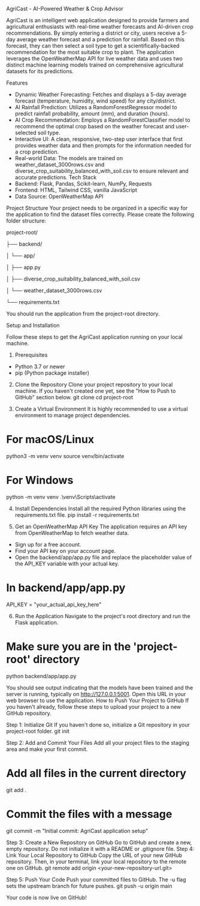 AgriCast - AI-Powered Weather & Crop Advisor

AgriCast is an intelligent web application designed to provide farmers and agricultural enthusiasts with real-time weather forecasts and AI-driven crop recommendations. By simply entering a district or city, users receive a 5-day average weather forecast and a prediction for rainfall. Based on this forecast, they can then select a soil type to get a scientifically-backed recommendation for the most suitable crop to plant.
The application leverages the OpenWeatherMap API for live weather data and uses two distinct machine learning models trained on comprehensive agricultural datasets for its predictions.

Features
* Dynamic Weather Forecasting: Fetches and displays a 5-day average forecast (temperature, humidity, wind speed) for any city/district.
* AI Rainfall Prediction: Utilizes a RandomForestRegressor model to predict rainfall probability, amount (mm), and duration (hours).
* AI Crop Recommendation: Employs a RandomForestClassifier model to recommend the optimal crop based on the weather forecast and user-selected soil type.
* Interactive UI: A clean, responsive, two-step user interface that first provides weather data and then prompts for the information needed for a crop prediction.
* Real-world Data: The models are trained on weather_dataset_3000rows.csv and diverse_crop_suitability_balanced_with_soil.csv to ensure relevant and accurate predictions.
Tech Stack
* Backend: Flask, Pandas, Scikit-learn, NumPy, Requests
* Frontend: HTML, Tailwind CSS, vanilla JavaScript
* Data Source: OpenWeatherMap API
  
Project Structure
Your project needs to be organized in a specific way for the application to find the dataset files correctly. Please create the following folder structure:

project-root/

├── backend/

│   └── app/

│       ├── app.py

│       ├── diverse_crop_suitability_balanced_with_soil.csv

│       └── weather_dataset_3000rows.csv

└── requirements.txt

You should run the application from the project-root directory.

Setup and Installation

Follow these steps to get the AgriCast application running on your local machine.
1. Prerequisites
* Python 3.7 or newer
* pip (Python package installer)
2. Clone the Repository
Clone your project repository to your local machine. If you haven't created one yet, see the "How to Push to GitHub" section below.
git clone <your-repository-url>
cd project-root

3. Create a Virtual Environment
It is highly recommended to use a virtual environment to manage project dependencies.
# For macOS/Linux
python3 -m venv venv
source venv/bin/activate

# For Windows
python -m venv venv
.\venv\Scripts\activate

4. Install Dependencies
Install all the required Python libraries using the requirements.txt file.
pip install -r requirements.txt

5. Get an OpenWeatherMap API Key
The application requires an API key from OpenWeatherMap to fetch weather data.
* Sign up for a free account.
* Find your API key on your account page.
* Open the backend/app/app.py file and replace the placeholder value of the API_KEY variable with your actual key.
# In backend/app/app.py
API_KEY = "your_actual_api_key_here" 

6. Run the Application
Navigate to the project's root directory and run the Flask application.
# Make sure you are in the 'project-root' directory
python backend/app/app.py

You should see output indicating that the models have been trained and the server is running, typically on http://127.0.0.1:5001. Open this URL in your web browser to use the application.
How to Push Your Project to GitHub
If you haven't already, follow these steps to upload your project to a new GitHub repository.

Step 1: Initialize Git
If you haven't done so, initialize a Git repository in your project-root folder.
git init

Step 2: Add and Commit Your Files
Add all your project files to the staging area and make your first commit.
# Add all files in the current directory
git add .

# Commit the files with a message
git commit -m "Initial commit: AgriCast application setup"

Step 3: Create a New Repository on GitHub
Go to GitHub and create a new, empty repository. Do not initialize it with a README or .gitignore file.
Step 4: Link Your Local Repository to GitHub
Copy the URL of your new GitHub repository. Then, in your terminal, link your local repository to the remote one on GitHub.
git remote add origin <your-new-repository-url.git>

Step 5: Push Your Code
Push your committed files to GitHub. The -u flag sets the upstream branch for future pushes.
git push -u origin main

Your code is now live on GitHub!
